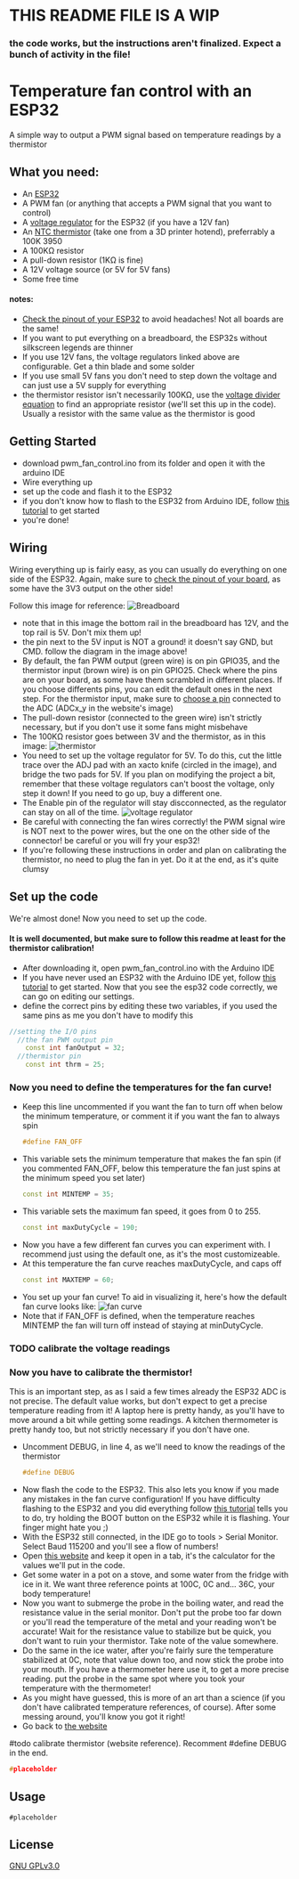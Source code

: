 # THIS README FILE IS A WIP
### the code works, but the instructions aren't finalized. Expect a bunch of activity in the file!

# Temperature fan control with an ESP32

A simple way to output a PWM signal based on temperature readings by a thermistor

## What you need:
* An [ESP32][link1]
* A PWM fan (or anything that accepts a PWM signal that you want to control)
* A [voltage regulator][link2] for the ESP32 (if you have a 12V fan)
* An [NTC thermistor][link3] (take one from a 3D printer hotend), preferrably a 100K 3950
* A 100KΩ resistor
* A pull-down resistor (1KΩ is fine)
* A 12V voltage source (or 5V for 5V fans)
* Some free time

#### notes:
* [Check the pinout of your ESP32][link4] to avoid headaches! Not all boards are the same!
* If you want to put everything on a breadboard, the ESP32s without silkscreen legends are thinner
* If you use 12V fans, the voltage regulators linked above are configurable. Get a thin blade and some solder
* If you use small 5V fans you don't need to step down the voltage and can just use a 5V supply for everything
* the thermistor resistor isn't necessarily 100KΩ, use the [voltage divider equation][link5] to find an appropriate resistor (we'll set this up in the code). Usually a resistor with the same value as the thermistor is good

## Getting Started
* download pwm_fan_control.ino from its folder and open it with the arduino IDE
* Wire everything up
* set up the code and flash it to the ESP32
* if you don't know how to flash to the ESP32 from Arduino IDE, follow [this tutorial][link6] to get started
* you're done!

## Wiring
Wiring everything up is fairly easy, as you can usually do everything on one side of the ESP32. Again, make sure to [check the pinout of your board][link4], as some have the 3V3 output on the other side!

Follow this image for reference:
![Breadboard][img1]

* note that in this image the bottom rail in the breadboard has 12V, and the top rail is 5V. Don't mix them up!
* the pin next to the 5V input is NOT a ground! it doesn't say GND, but CMD. follow the diagram in the image above!
* By default, the fan PWM output (green wire) is on pin GPIO35, and the thermistor input (brown wire) is on pin GPIO25. Check where the pins are on your board, as some have them scrambled in different places. If you choose differents pins, you can edit the default ones in the next step. For the thermistor input, make sure to [choose a pin][link4] connected to the ADC (ADCx_y in the website's image)
* The pull-down resistor (connected to the green wire) isn't strictly necessary, but if you don't use it some fans might misbehave
* The 100KΩ resistor goes between 3V and the thermistor, as in this image:
![thermistor][img2]
* You need to set up the voltage regulator for 5V. To do this, cut the little trace over the ADJ pad with an xacto knife (circled in the image), and bridge the two pads for 5V. If you plan on modifying the project a bit, remember that these voltage regulators can't boost the voltage, only step it down! If you need to go up, buy a different one.
* The Enable pin of the regulator will stay discconnected, as the regulator can stay on all of the time.
![voltage regulator][img3]
* Be careful with connecting the fan wires correctly! the PWM signal wire is NOT next to the power wires, but the one on the other side of the connector! be careful or you will fry your esp32!
* If you're following these instructions in order and plan on calibrating the thermistor, no need to plug the fan in yet. Do it at the end, as it's quite clumsy

## Set up the code
We're almost done! Now you need to set up the code.
#### It is well documented, but make sure to follow this readme at least for the thermistor calibration!

* After downloading it, open pwm_fan_control.ino with the Arduino IDE
* If you have never used an ESP32 with the Arduino IDE yet, follow [this tutorial][link6] to get started. Now that you see the esp32 code correctly, we can go on editing our settings.
* define the correct pins by editing these two variables, if you used the same pins as me you don't have to modify this

``` c++
//setting the I/O pins
  //the fan PWM output pin
    const int fanOutput = 32;
  //thermistor pin
    const int thrm = 25;
```
### Now you need to define the temperatures for the fan curve!
  * Keep this line uncommented if you want the fan to turn off when below the minimum temperature, or comment it if you want the fan to always spin
    ``` c++
    #define FAN_OFF
    ```
  * This variable sets the minimum temperature that makes the fan spin (if you commented FAN_OFF, below 
this temperature the fan just spins at the minimum speed you set later)
    ``` c++
    const int MINTEMP = 35;
    ```
  * This variable sets the maximum fan speed, it goes from 0 to 255.
    ``` c++
    const int maxDutyCycle = 190; 
    ```
  * Now you have a few different fan curves you can experiment with. I recommend just using the default one, as it's the most customizeable.
  * At this temperature the fan curve reaches maxDutyCycle, and caps off
    ``` c++
    const int MAXTEMP = 60;
    ```
  * You set up your fan curve! To aid in visualizing it, here's how the default fan curve looks like:
    ![fan curve][img4]
  * Note that if FAN_OFF is defined, when the temperature reaches MINTEMP the fan will turn off instead of staying at minDutyCycle.

### TODO calibrate the voltage readings

### Now you have to calibrate the thermistor!
This is an important step, as as I said a few times already the ESP32 ADC is not precise. The default value works, but don't expect to get a precise temperature reading from it!
A laptop here is pretty handy, as you'll have to move around a bit while getting some readings. A kitchen thermometer is pretty handy too, but not strictly necessary if you don't have one.

* Uncomment DEBUG, in line 4, as we'll need to know the readings of the thermistor
  ``` c++
  #define DEBUG
  ```
* Now flash the code to the ESP32. This also lets you know if you made any mistakes in the fan curve configuration! If you have difficulty flashing to the ESP32 and you did everything follow [this tutorial][link6] tells you to do, try holding the BOOT button on the ESP32 while it is flashing. Your finger might hate you ;)
* With the ESP32 still connected, in the IDE go to tools > Serial Monitor. Select Baud 115200 and you'll see a flow of numbers!
* Open [this website][link7] and keep it open in a tab, it's the calculator for the values we'll put in the code.
* Get some water in a pot on a stove, and some water from the fridge with ice in it. We want three reference points at 100C, 0C and... 36C, your body temperature!
* Now you want to submerge the probe in the boiling water, and read the resistance value in the serial monitor. Don't put the probe too far down or you'll read the temperature of the metal and your reading won't be accurate! Wait for the resistance value to stabilize but be quick, you don't want to ruin your thermistor. Take note of the value somewhere.
* Do the same in the ice water, after you're fairly sure the temperature stabilized at 0C, note that value down too, and now stick the probe into your mouth. If you have a thermometer here use it, to get a more precise reading. put the probe in the same spot where you took your temperature with the thermometer!
* As you might have guessed, this is more of an art than a science (if you don't have calibrated temperature references, of course). After some messing around, you'll know you got it right!
* Go back to [the website][link7] 


\#todo
calibrate thermistor (website reference). Recomment #define DEBUG in the end.

``` c++
#placeholder
```

## Usage
``` arduino
#placeholder
```


## License
[GNU GPLv3.0](https://choosealicense.com/licenses/gpl-3.0/)

[link1]: https://www.amazon.com/HiLetgo-ESP-WROOM-32-Development-Microcontroller-Integrated/dp/B0718T232Z/ref=sr_1_4?crid=1WTN5IH997FW2&keywords=esp32&qid=1655224029&sprefix=esp32%2Caps%2C151&sr=8-4
[link2]: https://www.amazon.com/Weewooday-Regulator-Voltage-Converter-Transformer/dp/B08JZ5FVLC/ref=sr_1_3?crid=3E4K4QAQ63O3Y&keywords=mini+voltage+regulator&qid=1655223958&sprefix=mini+voltage+regulator%2Caps%2C152&sr=8-3
[link3]: https://www.amazon.com/HICTOP-Thermistors-Sensor-Reprap-printer/dp/B0150YLX9C/ref=sr_1_1_sspa?crid=3AMQB4ZI9Y2LA&keywords=ntc%2B3950%2B100k%2Bthermistor&qid=1655224094&sprefix=NTC%2B%2Caps%2C148&sr=8-1-spons&spLa=ZW5jcnlwdGVkUXVhbGlmaWVyPUExRDk1SURYOVhDVVJZJmVuY3J5cHRlZElkPUEwNTk4NTk5MjVGQ0NJSkJORjNQSiZlbmNyeXB0ZWRBZElkPUEwNDUwMzU1V0c2STZUTUhFUjROJndpZGdldE5hbWU9c3BfYXRmJmFjdGlvbj1jbGlja1JlZGlyZWN0JmRvTm90TG9nQ2xpY2s9dHJ1ZQ&th=1
[link4]: https://www.upesy.com/blogs/tutorials/esp32-pinout-reference-gpio-pins-ultimate-guide
[link5]: https://ohmslawcalculator.com/voltage-divider-calculator
[link6]: https://randomnerdtutorials.com/installing-the-esp32-board-in-arduino-ide-windows-instructions/
[link7]: https://www.thinksrs.com/downloads/programs/Therm%20Calc/NTCCalibrator/NTCcalculator.htm

[img1]: https://github.com/FAB1150/ESP32_fan_control/blob/main/images/breadboard%20schematic.jpg?raw=true
[img2]: https://github.com/FAB1150/ESP32_fan_control/blob/main/images/thermistor%20wiring.jpg?raw=true
[img3]: https://github.com/FAB1150/ESP32_fan_control/blob/main/images/voltage%20regulator.jpg?raw=true
[img4]: https://github.com/FAB1150/ESP32_fan_control/blob/main/images/FanCurve.jpeg?raw=true
